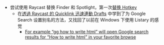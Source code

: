 - 尝试使用 Raycast 替换 Finder 和 Spotlight，第一次[替换 Hotkey](https://manual.raycast.com/hotkey)
	- 在[透過 Raycast 的 Quicklink 迅速連動 Drafts](https://pinchlime.com/2022/04/04/raycast-quicklink-introduction/) 中学到了为 Google Search 设置别名的方法，又找回了以前在 Windows 下使用 Listary 的感觉
		- [For example “gg how to write html” will open Google search results for “How to write html” in your favorite browse](https://www.listary.com/#:~:text=For%20example%20%E2%80%9Cgg%20how%20to%20write%20html%E2%80%9D%20will%20open%20Google%20search%20results%20for%20%E2%80%9CHow%20to%20write%20html%E2%80%9D%20in%20your%20favorite%20browser)